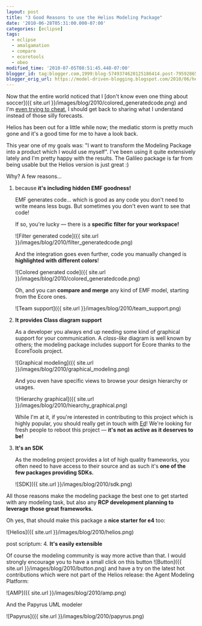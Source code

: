 ```yaml
---
layout: post
title: "3 Good Reasons to use the Helios Modeling Package"
date: '2010-06-28T05:31:00.000-07:00'
categories: [eclipse]
tags:
  - eclipse
  - amalgamation
  - compare
  - ecoretools
  - obeo
modified_time: '2010-07-05T08:51:45.448-07:00'
blogger_id: tag:blogger.com,1999:blog-5749374620125186414.post-795928650798672137
blogger_orig_url: https://model-driven-blogging.blogspot.com/2010/06/helios-review-in-pictures.html
---
```


Now that the entire world noticed that I [don't know even one thing about soccer]({{ site.url }}/images/blog/2010/colored_generatedcode.png) and I'm [even trying to cheat](https://model-driven-blogging.blogspot.com/2010/06/forecasts-comparison-for-world.html), I should get back to sharing what I understand instead of those silly forecasts.

Helios has been out for a little while now; the mediatic storm is pretty much gone and it's a good time for me to have a look back.

This year one of my goals was: "I want to transform the Modeling Package into a product which I would use myself". I've been using it quite extensively lately and I'm pretty happy with the results. The Galileo package is far from being usable but the Helios version is just great :)

Why? A few reasons...

1. because **it's including hidden EMF goodness!**

   EMF generates code... which is good as any code you don't need to write means less bugs. But sometimes you don't even want to see that code!

   If so, you're lucky — there is a **specific filter for your workspace!**

   ![Filter generated code]({{ site.url }}/images/blog/2010/filter_generatedcode.png)

   And the integration goes even further, code you manually changed is **highlighted with different colors**!

   ![Colored generated code]({{ site.url }}/images/blog/2010/colored_generatedcode.png)

   Oh, and you can **compare and merge** any kind of EMF model, starting from the Ecore ones.

   ![Team support]({{ site.url }}/images/blog/2010/team_support.png)

2. **It provides Class diagram support**

   As a developer you always end up needing some kind of graphical support for your communication. A _class-like_ diagram is well known by others; the modeling package includes support for Ecore thanks to the EcoreTools project.

   ![Graphical modeling]({{ site.url }}/images/blog/2010/graphical_modeling.png)

   And you even have specific views to browse your design hierarchy or usages.

   ![Hierarchy graphical]({{ site.url }}/images/blog/2010/hiearchy_graphical.png)

   While I'm at it, if you're interested in contributing to this project which is highly popular, you should really get in touch with [Ed](https://ed-merks.blogspot.com/)! We're looking for fresh people to reboot this project — **it's not as active as it deserves to be!**

3. **It's an SDK**

   As the modeling project provides a lot of high quality frameworks, you often need to have access to their source and as such it's **one of the few packages providing SDKs.**

   ![SDK]({{ site.url }}/images/blog/2010/sdk.png)

All those reasons make the modeling package the best one to get started with any modeling task, but also any **RCP development planning to leverage those great frameworks.**

Oh yes, that should make this package a **nice starter for e4** too:

![Helios]({{ site.url }}/images/blog/2010/helios.png)

post scriptum: 4. **It's easily extensible**

Of course the modeling community is way more active than that. I would strongly encourage you to have a small click on this button ![Button]({{ site.url }}/images/blog/2010/button.png) and have a try on the latest hot contributions which were not part of the Helios release: the Agent Modeling Platform:

![AMP]({{ site.url }}/images/blog/2010/amp.png)

And the Papyrus UML modeler

![Papyrus]({{ site.url }}/images/blog/2010/papyrus.png)
